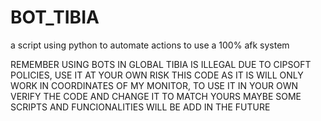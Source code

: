 # BOT_TIBIA
a script using python to automate actions to use a 100% afk system

REMEMBER USING BOTS IN GLOBAL TIBIA IS ILLEGAL DUE TO CIPSOFT POLICIES, USE IT AT YOUR OWN RISK
THIS CODE AS IT IS WILL ONLY WORK IN COORDINATES OF MY MONITOR, TO USE IT IN YOUR OWN VERIFY THE CODE AND CHANGE IT TO MATCH YOURS
MAYBE SOME SCRIPTS AND FUNCIONALITIES WILL BE ADD IN THE FUTURE
